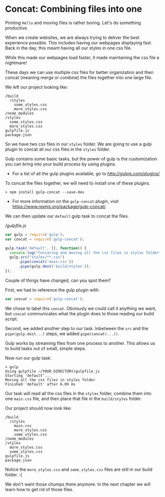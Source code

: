# Concat: Combining files into one

Printing `Hello` and moving files is rather boring. Let's do something productive.

When we create websites, we are always trying to deliver the best experience possible. This includes having our webpages displaying fast. Back in the day, this meant having all our styles in one css file.

While this made our webpages load faster, it made maintaining the css file a nightmare!

These days we can use multiple css files for better organization and then concat (meaning merge or combine) the files together into one large file.

We left our project looking like:

```
/build
  /styles
    some_styles.css
    more_styles.css
/node_modules
/styles
  some_styles.css
  more_styles.css
gulpfile.js
package.json
```

So we have two css files in our `styles` folder. We are going to use a gulp plugin to concat all our css files in the `styles` folder.

Gulp contains some basic tasks, but the power of gulp is the customization you can bring into your build process by using plugins.
* For a list of all the gulp plugins available, go to http://gulpjs.com/plugins/

To concat the files together, we will need to install one of these plugins.
```
> npm install gulp-concat --save-dev
```
* For more information on the `gulp-concat` plugin, visit https://www.npmjs.org/package/gulp-concat/.

We can then update our `default` gulp task to concat the files.

*/gulpfile.js*
```javascript
var gulp = require('gulp');
var concat = require('gulp-concat');

gulp.task('default', [], function() {
  console.log("Concating and moving all the css files in styles folder");
  gulp.src("styles/**.css")
      .pipe(concat('main.css'))
      .pipe(gulp.dest('build/styles'));
});
```

Couple of things have changed, can you spot them?

First, we had to reference the gulp plugin with:
```javascript
var concat = require('gulp-concat');
```

We chose to label this `concat`. Obviously we could call it anything we want, but `concat` communicates what the plugin does to those reading our build script.

Second, we added another step to our task. Inbetween the `src` and the `pipe(gulp.dest...)` steps, we added `pipe(concat(...))`.

Gulp works by streaming files from one process to another. This allows us to build tasks out of small, simple steps.

Now run our gulp task:

```
> gulp
Using gulpfile ~/YOUR_DIRECTORY/gulpfile.js
Starting 'default'...
Moving all the css files in styles folder
Finished 'default' after 6.09 ms
```

Our task will read all the css files in the `styles` folder, combine them into one `main.css` file, and then place that file in the `build/styles` folder.

Our project should now look like:

```
/build
  /styles
    main.css
    more_styles.css
    some_styles.css
/node_modules
/styles
  more_styles.css
  some_styles.css
gulpfile.js
package.json
```

Notice the `more_styles.css` and `some_styles.css` files are still in our build folder. :(

We don't want those chumps there anymore. In the next chapter we will learn how to get rid of those files.
